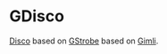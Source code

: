 # GDisco

[Disco](https://www.discocrypto.com) based on [GStrobe](https://github.com/nixberg/GStrobe) based on [Gimli](https://github.com/nixberg/Gimli).